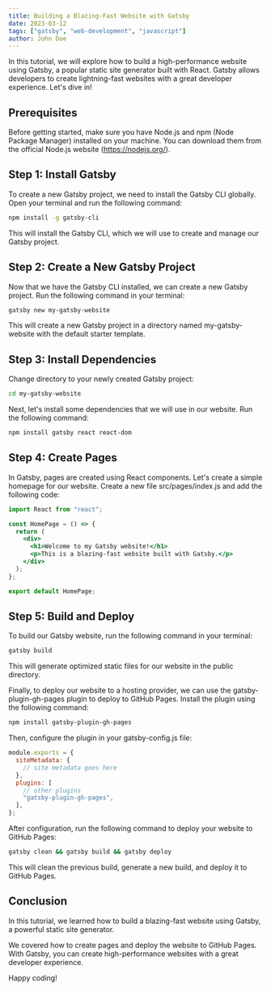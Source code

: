 ```yaml
---
title: Building a Blazing-Fast Website with Gatsby
date: 2023-03-12
tags: ["gatsby", "web-development", "javascript"]
author: John Doe
---
```


In this tutorial, we will explore how to build a high-performance website using Gatsby, a popular static site generator built with React. Gatsby allows developers to create lightning-fast websites with a great developer experience. Let's dive in!

## Prerequisites

Before getting started, make sure you have Node.js and npm (Node Package Manager) installed on your machine. You can download them from the official Node.js website (https://nodejs.org/).

## Step 1: Install Gatsby

To create a new Gatsby project, we need to install the Gatsby CLI globally. Open your terminal and run the following command:

```bash
npm install -g gatsby-cli
```

This will install the Gatsby CLI, which we will use to create and manage our Gatsby project.

## Step 2: Create a New Gatsby Project

Now that we have the Gatsby CLI installed, we can create a new Gatsby project. Run the following command in your terminal:

```bash
gatsby new my-gatsby-website
```

This will create a new Gatsby project in a directory named my-gatsby-website with the default starter template.

## Step 3: Install Dependencies

Change directory to your newly created Gatsby project:

```bash
cd my-gatsby-website
```

Next, let's install some dependencies that we will use in our website. Run the following command:

```bash
npm install gatsby react react-dom
```

## Step 4: Create Pages

In Gatsby, pages are created using React components. Let's create a simple homepage for our website. Create a new file src/pages/index.js and add the following code:

```jsx
import React from "react";

const HomePage = () => {
  return (
    <div>
      <h1>Welcome to my Gatsby website!</h1>
      <p>This is a blazing-fast website built with Gatsby.</p>
    </div>
  );
};

export default HomePage;
```

## Step 5: Build and Deploy

To build our Gatsby website, run the following command in your terminal:

```bash
gatsby build
```

This will generate optimized static files for our website in the public directory.

Finally, to deploy our website to a hosting provider, we can use the gatsby-plugin-gh-pages plugin to deploy to GitHub Pages. Install the plugin using the following command:

```bash
npm install gatsby-plugin-gh-pages
```

Then, configure the plugin in your gatsby-config.js file:

```js
module.exports = {
  siteMetadata: {
    // site metadata goes here
  },
  plugins: [
    // other plugins
    "gatsby-plugin-gh-pages",
  ],
};
```

After configuration, run the following command to deploy your website to GitHub Pages:

```bash
gatsby clean && gatsby build && gatsby deploy
```

This will clean the previous build, generate a new build, and deploy it to GitHub Pages.

## Conclusion

In this tutorial, we learned how to build a blazing-fast website using Gatsby, a powerful static site generator.

We covered how to create pages and deploy the website to GitHub Pages. With Gatsby, you can create high-performance websites with a great developer experience.

Happy coding!
